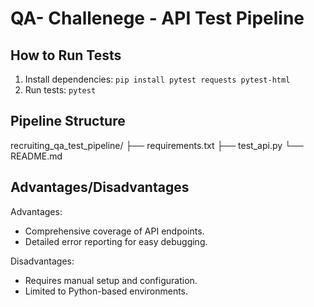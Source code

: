 # QA- Challenege - API Test Pipeline

## How to Run Tests

1. Install dependencies: `pip install pytest requests pytest-html`
2. Run tests: `pytest`

## Pipeline Structure

recruiting_qa_test_pipeline/
├── requirements.txt
├── test_api.py
└── README.md


## Advantages/Disadvantages

Advantages:
- Comprehensive coverage of API endpoints.
- Detailed error reporting for easy debugging.

Disadvantages:
- Requires manual setup and configuration.
- Limited to Python-based environments.
